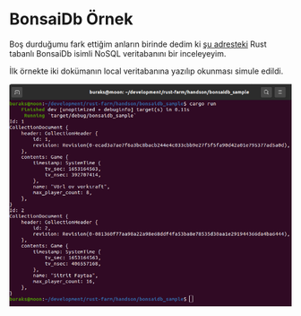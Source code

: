 # BonsaiDb Örnek

Boş durduğumu fark ettiğim anların birinde dedim ki [şu adresteki](https://bonsaidb.io/) Rust tabanlı BonsaiDb isimli NoSQL veritabanını bir inceleyeyim.

İlk örnekte iki dokümanın local veritabanına yazılıp okunması simule edildi.

![../images/bonsaidb_01.png](../images/bonsaidb_01.png)